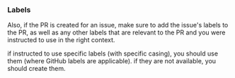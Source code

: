 ### Labels

Also, if the PR is created for an issue, make sure to add the issue's labels to the PR, as well as any other labels that are relevant to the PR and you were instructed to use in the right context.


if instructed to use specific labels (with specific casing), you should use them (where GitHub labels are applicable). if they are not available, you should create them.
